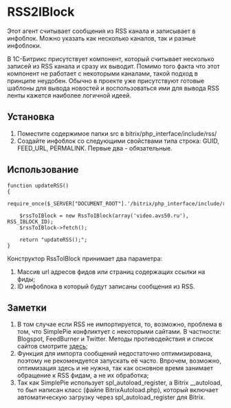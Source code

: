 RSS2IBlock
==========

Этот агент считывает сообщения из RSS канала и записывает в инфоблок. Можно указать как несколько каналов, так и разные инфоблоки.

В 1С-Битрикс присутствует компонент, который считывает несколько записей из RSS канала и сразу их выводит. Помимо того факта что этот компонент не работает с некоторыми каналами, такой подход в принципе неудобен. Обычно в проекте уже присутствуют готовые шаблоны для вывода новостей и воспользоваться ими для вывода RSS ленты кажется наиболее логичной идеей.

Установка
---------

1. Поместите содержимое папки src в bitrix/php_interface/include/rss/
2. Создайте инфоблок со следующими свойствами типа строка: GUID, FEED_URL, PERMALINK. Первые два - обязательные.

Использование
-------------

    function updateRSS()
    {               
        require_once($_SERVER["DOCUMENT_ROOT"].'/bitrix/php_interface/include/rss/RssToIBlock.php');
                
        $rssToIBlock = new RssToIBlock(array('video.avs50.ru'), RSS_IBLOCK_ID);
        $rssToIBlock->fetch();          
                
        return "updateRSS();";
    }


Конструктор RssToIBlock принимает два параметра:

1. Массив url адресов фидов или страниц содержащих ссылки на фиды;
2. ID инфоблока в который будут записаны сообщения из RSS.


Заметки
-------

1. В том случае если RSS не импортируется, то, возможно, проблема в том, что SimplePie конфликтует с некоторыми сайтами. В частности: Blogspot, FeedBurner и Twitter. Методы противодействия и список сайтов смотрите [здесь](http://simplepie.org/wiki/faq/problematic_feeds);
2. Функция для импорта сообщений недостаточно оптимизирована, поэтому не рекомендуется запускать её часто. Впрочем, возможно, оптимизация здесь и не нужна, так как основное время занимает обращение к RSS фидам, а не их обработка;
3. Так как SimplePie использует spl_autoload_register, а Bitrix __autoload, то был написан класс (файле BitrixAutoload.php), который включает автоматическую загрузку через spl_autoload_register для Bitrix.
